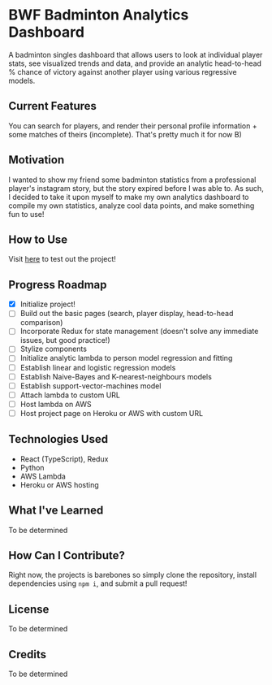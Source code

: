 # BWF Badminton Analytics Dashboard
A badminton singles dashboard that allows users to look at individual player stats, see visualized trends and data, and provide an analytic head-to-head % chance of victory against another player using various regressive models. 

## Current Features
You can search for players, and render their personal profile information + some matches of theirs (incomplete). That's pretty much it for now B)

## Motivation
I wanted to show my friend some badminton statistics from a professional player's instagram story, but the story expired before I was able to. As such, I decided to take it upon myself to make my own analytics dashboard to compile my own statistics, analyze cool data points, and make something fun to use!

## How to Use
Visit [here](https://analytics.badminton-api.com) to test out the project!

## Progress Roadmap
- [x] Initialize project!
- [ ] Build out the basic pages (search, player display, head-to-head comparison)
- [ ] Incorporate Redux for state management (doesn't solve any immediate issues, but good practice!)
- [ ] Stylize components
- [ ] Initialize analytic lambda to person model regression and fitting
- [ ] Establish linear and logistic regression models
- [ ] Establish Naive-Bayes and K-nearest-neighbours models
- [ ] Establish support-vector-machines model
- [ ] Attach lambda to custom URL
- [ ] Host lambda on AWS
- [ ] Host project page on Heroku or AWS with custom URL

## Technologies Used
* React (TypeScript), Redux
* Python
* AWS Lambda
* Heroku or AWS hosting

## What I've Learned
To be determined

## How Can I Contribute?
Right now, the projects is barebones so simply clone the repository, install dependencies using ```npm i```, and submit a pull request!

## License
To be determined

## Credits
To be determined